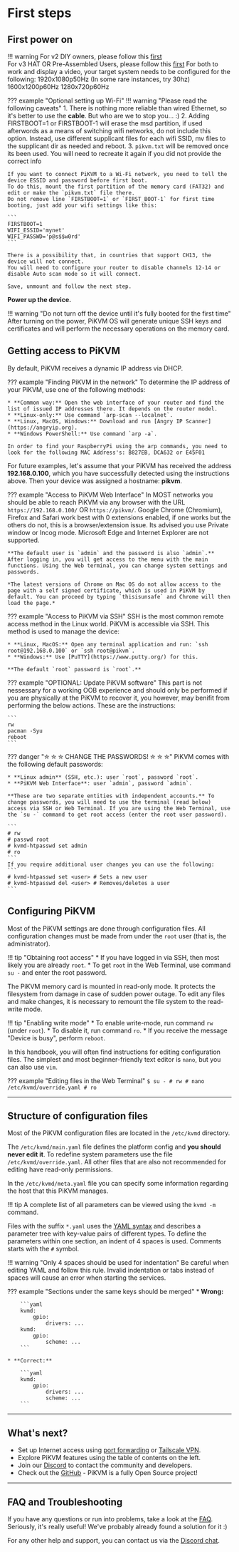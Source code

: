 # First steps

## First power on

!!! warning
    For v2 DIY owners, please follow this [first](https://github.com/pikvm/pikvm)<br />
    For v3 HAT OR Pre-Assembled Users, please follow this [first](https://docs.pikvm.org/v3/)
    For both to work and display a video, your target system needs to be configured for the following:
        1920x1080p50Hz (In some rare instances, try 30hz)
        1600x1200p60Hz
        1280x720p60Hz
        


??? example "Optional setting up Wi-Fi"
    !!! warning "Please read the following caveats" 
        1. There is nothing more reliable than wired Ethernet, so it's better to use the **cable**. But who are we to stop you... :)
        2. Adding FIRSTBOOT=1 or FIRSTBOOT-1 will erase the msd partition, if used afterwords as a means of switching wifi networks, do not include this option. Instead, use different supplicant files for each wifi SSID, mv files to the supplicant dir as needed and reboot.
        3. `pikvm.txt` will be removed once its been used. You will need to recreate it again if you did not provide the correct info

    If you want to connect PiKVM to a Wi-Fi network, you need to tell the device ESSID and password before first boot.
    To do this, mount the first partition of the memory card (FAT32) and edit or make the `pikvm.txt` file there.
    Do not remove line `FIRSTBOOT=1` or `FIRST_BOOT-1` for first time booting, just add your wifi settings like this:

    ```
    FIRSTBOOT=1
    WIFI_ESSID='mynet'
    WIFI_PASSWD='p@s$$w0rd'
    ```
    
    There is a possibility that, in countries that support CH13, the device will not connect.
    You will need to configure your router to disable channels 12-14 or disable Auto scan mode so it will connect.
        
    Save, unmount and follow the next step.
    
**Power up the device.**

!!! warning "Do not turn off the device until it's fully booted for the first time"
    After turning on the power, PiKVM OS will generate unique SSH keys and certificates and will perform the necessary operations on the memory card.

## Getting access to PiKVM

By default, PiKVM receives a dynamic IP address via DHCP.

??? example "Finding PiKVM in the network"
    To determine the IP address of your PiKVM, use one of the following methods:

    * **Common way:** Open the web interface of your router and find the list of issued IP addresses there. It depends on the router model.
    * **Linux-only:** Use command `arp-scan --localnet`.
    * **Linux, MacOS, Windows:** Download and run [Angry IP Scanner](https://angryip.org).
    * **Windows PowerShell:** Use command `arp -a`.
    
    In order to find your RaspberryPi using the arp commands, you need to look for the following MAC Address's: B827EB, DCA632 or E45F01

For future examples, let's assume that your PiKVM has received the address **192.168.0.100**, which you have successfully detected using the instructions above. Then your device was assigned a hostname: **pikvm**.

??? example "Access to PiKVM Web Interface"
    In MOST networks you should be able to reach PiKVM via any browser with the URL `https://192.168.0.100/` OR `https://pikvm/`. Google Chrome (Chromium), Firefox and Safari work best with 0 extensions enabled, if one works but the others do not, this is a browser/extension issue. Its advised you use Private window or Incog mode. Microsoft Edge and Internet Explorer are not supported.

    **The default user is `admin` and the password is also `admin`.** After logging in, you will get access to the menu with the main functions. Using the Web terminal, you can change system settings and passwords.

    *The latest versions of Chrome on Mac OS do not allow access to the page with a self signed certificate, which is used in PiKVM by default. You can proceed by typing `thisisunsafe` and Chrome will then load the page.*

??? example "Access to PiKVM via SSH"
    SSH is the most common remote access method in the Linux world. PiKVM is accessible via SSH. This method is used to manage the device:

    * **Linux, MacOS:** Open any terminal application and run: `ssh root@192.168.0.100` or `ssh root@pikvm`.
    * **Windows:** Use [PuTTY](https://www.putty.org/) for this.

    **The default `root` password is `root`.**

??? example "OPTIONAL: Update PiKVM software"
    This part is not nessessary for a working OOB experience and should only be performed if you are physically at the PiKVM to recover it, you however, may benifit from performing the below actions. These are the instructions:

    ```
    rw
    pacman -Syu
    reboot
    ```

??? danger "✮ ✮ ✮ CHANGE THE PASSWORDS! ✮ ✮ ✮"
    PiKVM comes with the following default passwords:

    * **Linux admin** (SSH, etc.): user `root`, password `root`.
    * **PiKVM Web Interface**: user `admin`, password `admin`.

    **These are two separate entities with independent accounts.** To change passwords, you will need to use the terminal (read below) access via SSH or Web Terminal. If you are using the Web Terminal, use the `su -` command to get root access (enter the root user password).

    ```
    # rw
    # passwd root
    # kvmd-htpasswd set admin
    # ro
    ```
    If you require additional user changes you can use the following:
    ```
    # kvmd-htpasswd set <user> # Sets a new user
    # kvmd-htpasswd del <user> # Removes/deletes a user
    ```

## Configuring PiKVM

Most of the PiKVM settings are done through configuration files. All configuration changes must be made from under the `root` user (that is, the administrator).

!!! tip "Obtaining root access"
    * If you have logged in via SSH, then most likely you are already `root`.
    * To get `root` in the Web Terminal, use command `su -` and enter the root password.

The PiKVM memory card is mounted in read-only mode. It protects the filesystem from damage in case of sudden power outage. To edit any files and make changes, it is necessary to remount the file system to the read-write mode.

!!! tip "Enabling write mode"
    * To enable write-mode, run command `rw` (under `root`).
    * To disable it, run command `ro`.
    * If you receive the message "Device is busy", perform `reboot`.

In this handbook, you will often find instructions for editing configuration files. The simplest and most beginner-friendly text editor is `nano`, but you can also use `vim`.

??? example "Editing files in the Web Terminal"
    ```
    $ su -
    # rw
    # nano /etc/kvmd/override.yaml
    # ro
    ```

-----
## Structure of configuration files

Most of the PiKVM configuration files are located in the `/etc/kvmd` directory.

The `/etc/kvmd/main.yaml` file defines the platform config and **you should never edit it**. To redefine system parameters use the file `/etc/kvmd/override.yaml`. All other files that are also not recommended for editing have read-only permissions.

In the `/etc/kvmd/meta.yaml` file you can specify some information regarding the host that this PiKVM manages.

!!! tip
    A complete list of all parameters can be viewed using the `kvmd -m` command.

Files with the suffix `*.yaml` uses the [YAML syntax](https://docs.ansible.com/ansible/latest/reference_appendices/YAMLSyntax.html)
and describes a parameter tree with key-value pairs of different types.
To define the parameters within one section, an indent of 4 spaces is used.
Comments starts with the `#` symbol.

!!! warning "Only 4 spaces should be used for indentation"
    Be careful when editing YAML and follow this rule.
    Invalid indentation or tabs instead of spaces will cause an error when starting the services.

??? example "Sections under the same keys should be merged"
    * **Wrong:**

        ```yaml
        kvmd:
            gpio:
                drivers: ...
        kvmd:
            gpio:
                scheme: ...
        ```

    * **Correct:**

        ```yaml
        kvmd:
            gpio:
                drivers: ...
                scheme: ...
        ```


-----
## What's next?
* Set up Internet access using [port forwarding](port_forwarding.md) or [Tailscale VPN](tailscale.md).
* Explore PiKVM features using the table of contents on the left.
* Join our [Discord](https://discord.gg/bpmXfz5) to contact the community and developers.
* Check out the [GitHub](https://github.com/pikvm) - PiKVM is a fully Open Source project!


-----
## FAQ and Troubleshooting
If you have any questions or run into problems, take a look at the [FAQ](faq.md).
Seriously, it's really useful! We've probably already found a solution for it :)

For any other help and support, you can contact us via the [Discord chat](https://discord.gg/bpmXfz5).
